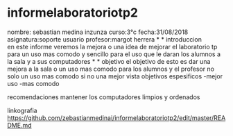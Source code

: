 # informelaboratoriotp2
nombre: sebastian medina inzunza 
curso:3°c
fecha:31/08/2018
asignatura:soporte usuario
profesor:margot herrera 
*
*
  introduccion   
en este informe veremos la mejora o una idea de mejorar el laboratorio tp para un uso mas comodo y  sencillo  para el uso que le daran los alumnos a la sala y a sus computadores 
*
*
objetivo
el objetivo de esto es dar una mejora a la sala o un uso mas comodo para los alumnos y el profesor no solo un uso mas comodo si no una mejor vista 
objetivos espesificos 
   -mejor uso
   -mas comodo




recomendaciones 
mantener los computadores limpios y ordenados 


linkografia
https://github.com/zebastianmedinai/informelaboratoriotp2/edit/master/README.md

